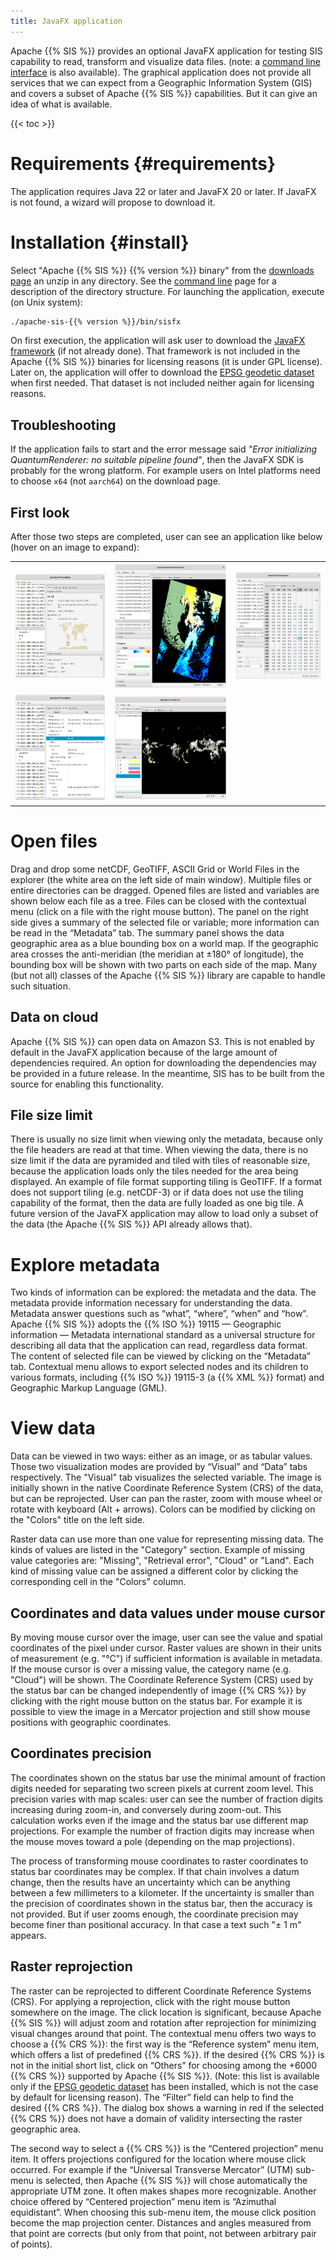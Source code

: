 ```yaml
---
title: JavaFX application
---
```


Apache {{% SIS %}} provides an optional JavaFX application for testing SIS capability to read,
transform and visualize data files.
(note: a [command line interface](command-line.html) is also available).
The graphical application does not provide all services that we can expect from a Geographic Information System (GIS)
and covers a subset of Apache {{% SIS %}} capabilities.
But it can give an idea of what is available.

{{< toc >}}

# Requirements    {#requirements}
The application requires Java 22 or later and JavaFX 20 or later.
If JavaFX is not found, a wizard will propose to download it.

# Installation    {#install}

Select "Apache {{% SIS %}} {{% version %}} binary" from the [downloads page](downloads.html) an unzip in any directory.
See the [command line](command-line.html) page for a description of the directory structure.
For launching the application, execute (on Unix system):

```bash
./apache-sis-{{% version %}}/bin/sisfx
```

On first execution, the application will ask user to download the [JavaFX framework][JavaFX] (if not already done).
That framework is not included in the Apache {{% SIS %}} binaries for licensing reasons (it is under GPL license).
Later on, the application will offer to download the [EPSG geodetic dataset](epsg.html) when first needed.
That dataset is not included neither again for licensing reasons.

## Troubleshooting

If the application fails to start and the error message said _"Error initializing QuantumRenderer: no suitable pipeline found"_,
then the JavaFX SDK is probably for the wrong platform.
For example users on Intel platforms need to choose `x64` (not `aarch64`) on the download page.

## First look

After those two steps are completed, user can see an application like below
(hover on an image to expand):

<table class="images">
  <tr>
    <td><img style="width:265.25px; height:169.00px" src="images/application/Summary.png" title="Main metadata (title, geographic extent…) in a summary pane"></td>
    <td><img style="width:249.00px; height:201.00px" src="images/application/Visual.png"  title="Visualizing raster data (credit: JAXA GCOM)"></td>
    <td><img style="width:250.25px; height:174.00px" src="images/application/Data.png"    title="Viewing raster numerical values"></td>
  </tr><tr>
    <td><img style="width:265.25px; height:172.25px" src="images/application/Metadata.png" title="ISO 19115 metadata as a tree"></td>
    <td><img style="width:327.75px; height:166.75px" src="images/application/Isolines.png" title="Drawing isolines on a raster"></td>
    <td></td>
  </tr>
</table>


# Open files

Drag and drop some netCDF, GeoTIFF, ASCII Grid or World Files in the explorer
(the white area on the left side of main window).
Multiple files or entire directories can be dragged.
Opened files are listed and variables are shown below each file as a tree.
Files can be closed with the contextual menu (click on a file with the right mouse button).
The panel on the right side gives a summary of the selected file or variable;
more information can be read in the “Metadata” tab.
The summary panel shows the data geographic area as a blue bounding box on a world map.
If the geographic area crosses the anti-meridian (the meridian at ±180° of longitude),
the bounding box will be shown with two parts on each side of the map.
Many (but not all) classes of the Apache {{% SIS %}} library are capable to handle such situation.

## Data on cloud

Apache {{% SIS %}} can open data on Amazon S3.
This is not enabled by default in the JavaFX application because of the large amount of dependencies required.
An option for downloading the dependencies may be provided in a future release.
In the meantime, SIS has to be built from the source for enabling this functionality.

## File size limit

There is usually no size limit when viewing only the metadata, because only the file headers are read at that time.
When viewing the data, there is no size limit if the data are pyramided and tiled with tiles of reasonable size,
because the application loads only the tiles needed for the area being displayed.
An example of file format supporting tiling is GeoTIFF.
If a format does not support tiling (e.g. netCDF-3) or if data does not use the tiling capability of the format,
then the data are fully loaded as one big tile.
A future version of the JavaFX application may allow to load only a subset of the data
(the Apache {{% SIS %}} API already allows that).


# Explore metadata

Two kinds of information can be explored: the metadata and the data.
The metadata provide information necessary for understanding the data.
Metadata answer questions such as “what”, “where”, “when” and “how”.
Apache {{% SIS %}} adopts the {{% ISO %}} 19115 — Geographic information — Metadata international standard
as a universal structure for describing all data that the application can read, regardless data format.
The content of selected file can be viewed by clicking on the “Metadata” tab.
Contextual menu allows to export selected nodes and its children to various formats,
including {{% ISO %}} 19115-3 (a {{% XML %}} format) and Geographic Markup Language (GML).


# View data

Data can be viewed in two ways: either as an image, or as tabular values.
Those two visualization modes are provided by “Visual” and “Data” tabs respectively.
The "Visual" tab visualizes the selected variable.
The image is initially shown in the native Coordinate Reference System (CRS) of the data, but can be reprojected.
User can pan the raster, zoom with mouse wheel or rotate with keyboard (Alt + arrows).
Colors can be modified by clicking on the "Colors" title on the left side.

Raster data can use more than one value for representing missing data.
The kinds of values are listed in the "Category" section.
Example of missing value categories are: "Missing", "Retrieval error", "Cloud" or "Land".
Each kind of missing value can be assigned a different color by clicking the corresponding cell in the "Colors" column.

## Coordinates and data values under mouse cursor

By moving mouse cursor over the image, user can see the value and spatial coordinates of the pixel under cursor.
Raster values are shown in their units of measurement (e.g. "°C") if sufficient information is available in metadata.
If the mouse cursor is over a missing value, the category name (e.g. "Cloud") will be shown.
The Coordinate Reference System (CRS) used by the status bar can be changed independently of image {{% CRS %}}
by clicking with the right mouse button on the status bar.
For example it is possible to view the image in a Mercator projection
and still show mouse positions with geographic coordinates.

## Coordinates precision

The coordinates shown on the status bar use the minimal amount of fraction digits
needed for separating two screen pixels at current zoom level.
This precision varies with map scales:
user can see the number of fraction digits increasing during zoom-in, and conversely during zoom-out.
This calculation works even if the image and the status bar use different map projections.
For example the number of fraction digits may increase when the mouse moves toward a pole
(depending on the map projections).

The process of transforming mouse coordinates to raster coordinates to status bar coordinates may be complex.
If that chain involves a datum change, then the results have an uncertainty
which can be anything between a few millimeters to a kilometer.
If the uncertainty is smaller than the precision of coordinates shown in the status bar,
then the accuracy is not provided.
But if user zooms enough, the coordinate precision may become finer than positional accuracy.
In that case a text such "± 1 m" appears.

## Raster reprojection

The raster can be reprojected to different Coordinate Reference Systems (CRS).
For applying a reprojection, click with the right mouse button somewhere on the image.
The click location is significant, because Apache {{% SIS %}} will adjust zoom and rotation
after reprojection for minimizing visual changes around that point.
The contextual menu offers two ways to choose a {{% CRS %}}:
the first way is the “Reference system” menu item, which offers a list of predefined {{% CRS %}}.
If the desired {{% CRS %}} is not in the initial short list,
click on “Others” for choosing among the +6000 {{% CRS %}} supported by Apache {{% SIS %}}.
(Note: this list is available only if the [EPSG geodetic dataset](epsg.html) has been installed,
which is not the case by default for licensing reason).
The “Filter” field can help to find the desired {{% CRS %}}.
The dialog box shows a warning in red if the selected {{% CRS %}}
does not have a domain of validity intersecting the raster geographic area.

The second way to select a {{% CRS %}} is the “Centered projection” menu item.
It offers projections configured for the location where mouse click occurred.
For example if the “Universal Transverse Mercator” (UTM) sub-menu is selected,
then Apache {{% SIS %}} will chose automatically the appropriate UTM zone.
It often makes shapes more recognizable.
Another choice offered by “Centered projection” menu item is “Azimuthal equidistant”.
When choosing this sub-menu item, the mouse click position become the map projection center.
Distances and angles measured from that point are corrects
(but only from that point, not between arbitrary pair of points).


[JavaFX]: https://openjfx.io/
